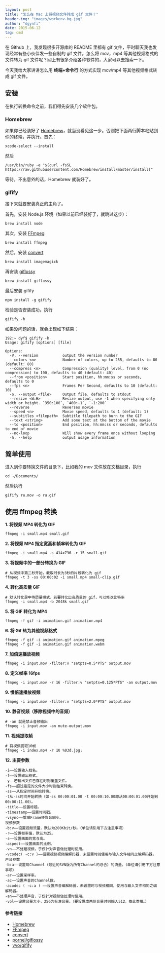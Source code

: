 ```yaml
---
layout: post
title: "怎么在 Mac 上将视频文件转成 gif 文件？"
header-img: "images/workenv-bg.jpg"
author: "dgynfi"
date: 2015-06-12
tag: cmd
---
```



在 Github 上，我发现很多开源库的 README 里都有 gif 文件，平时聊天我也发现经常有些小伙伴发一些自制的 gif 文件。怎么将 mov，mp4 等其他视频格式的文件转为 gif 文件呢？网上有很多介绍各种软件的，大家可以去搜索一下。

今天我给大家讲讲怎么用 **终端+命令行** 的方式实现 mov/mp4 等其他视频格式转成 gif 文件。

## 安装

在执行转换命令之前，我们得先安装几个软件包。

### Homebrew

如果你已经装好了 [Homebrew](https://www.jianshu.com/p/de6f1d2d37bf)，就当没看见这一步。否则把下面两行脚本粘贴到你的终端，并执行。首先：

```
xcode-select --install
```

然后

```
/usr/bin/ruby -e "$(curl -fsSL https://raw.githubusercontent.com/Homebrew/install/master/install)"
```

等待，不出意外的话，Homebrew 就装好了。

### gifify

接下来就要安装真正的主角了。

首先，安装 Node.js 环境（如果以前已经装好了，就跳过这步）：

```
brew install node
```

其次，安装 [FFmpeg](https://ffmpeg.org)

```
brew install ffmpeg
```

然后，安装 [convert](http://www.imagemagick.org/script/convert.php)

```
brew install imagemagick
```

再安装 [giflossy](https://github.com/kornelski/giflossy/)

```
brew install giflossy
```

最后安装 gifify

```
npm install -g gifify
```

检验是否安装成功，执行

```
gifify -h
```

如果没问题的话，就会出现如下结果：

```
192:~ dyf$ gifify -h
Usage: gifify [options] [file]

Options:
  -V, --version           output the version number
  --colors <n>            Number of colors, up to 255, defaults to 80 (default: 80)
  --compress <n>          Compression (quality) level, from 0 (no compression) to 100, defaults to 40 (default: 40)
  --from <position>       Start position, hh:mm:ss or seconds, defaults to 0
  --fps <n>               Frames Per Second, defaults to 10 (default: 10)
  -o, --output <file>     Output file, defaults to stdout
  --resize <W:H>          Resize output, use -1 when specifying only width or height. `350:100`, `400:-1`, `-1:200`
  --reverse               Reverses movie
  --speed <n>             Movie speed, defaults to 1 (default: 1)
  --subtitles <filepath>  Subtitle filepath to burn to the GIF
  --text <string>         Add some text at the bottom of the movie
  --to <position>         End position, hh:mm:ss or seconds, defaults to end of movie
  --no-loop               Will show every frame once without looping
  -h, --help              output usage information
```

## 简单使用

进入到你要转换文件的目录下，比如我的 mov 文件放在文档目录，执行

```
cd ~/Documents/
```

然后执行

```
gifify ru.mov -o ru.gif
```

## 使用 ffmpeg 转换

**1. 将视频 MP4 转化为 GIF**

```
ffmpeg -i small.mp4 small.gif
```

**2. 将视频 MP4 指定宽高和帧率转化为 GIF**

```
ffmpeg -i small.mp4 -s 414x736 -r 15 small.gif
```

**3. 将视频中的一部分转换为 GIF**

```
# 从视频中第二秒开始，截取时长为3秒的片段转化为 gif
ffmpeg -t 3 -ss 00:00:02 -i small.mp4 small-clip.gif
```

**4. 转化高质量 GIF**

```
# 默认转化是中等质量模式，若要转化出高质量的 gif，可以修改比特率
ffmpeg -i small.mp4 -b 2048k small.gif
```

**5. 将 GIF 转化为 MP4**

```
ffmpeg -f gif -i animation.gif animation.mp4
```

**6. 将 Gif 转为其他视频格式**

```
ffmpeg -f gif -i animation.gif animation.mpeg
ffmpeg -f gif -i animation.gif animation.webm
```

**7. 加倍速播放视频**

```
ffmpeg -i input.mov -filter:v "setpts=0.5*PTS" output.mov
```

**8. 定义帧率 16fps**

```
ffmpeg -i input.mov -r 16 -filter:v "setpts=0.125*PTS" -an output.mov
```

**9. 慢倍速播放视频**

```
ffmpeg -i input.mov -filter:v "setpts=2.0*PTS" output.mov
```

**10. 静音视频（移除视频中的音频）**

```
# -an 就是禁止音频输出
ffmpeg -i input.mov -an mute-output.mov
```

**11. 视频提取帧**

```
# 将视频提取10帧
ffmpeg -i index.mp4 -r 10 %03d.jpg;
```

**12. 主要参数**

```
-i——设置输入档名。
-f——设置输出格式。
-y——若输出文件已存在时则覆盖文件。
-fs——超过指定的文件大小时则结束转换。
-ss——从指定时间开始转换。
-t从-ss时间开始转换（如-ss 00:00:01.00 -t 00:00:10.00即从00:00:01.00开始到00:00:11.00）。
-title——设置标题。
-timestamp——设置时间戳。
-vsync——增减Frame使影音同步。
视频参数
-b:v——设置视频流量，默认为200Kbit/秒。（单位请引用下方注意事项）
-r——设置帧率值，默认为25。
-s——设置画面的宽与高。
-aspect——设置画面的比例。
-vn——不处理视频，于仅针对声音做处理时使用。
-vcodec( -c:v )——设置视频视频编解码器，未设置时则使用与输入文件相同之编解码器。
声音参数
-b:a——设置每Channel（最近的SVN版为所有Channel的总合）的流量。（单位请引用下方注意事项）
-ar——设置采样率。
-ac——设置声音的Channel数。
-acodec ( -c:a ) ——设置声音编解码器，未设置时与视频相同，使用与输入文件相同之编解码器。
-an——不处理声音，于仅针对视频做处理时使用。
-vol——设置音量大小，256为标准音量。（要设置成两倍音量时则输入512，依此类推。）
```

#### 参考链接

- [Homebrew](http://brew.sh/index_zh-cn.html)
- [FFmpeg](https://ffmpeg.org/)
- [convert](http://www.imagemagick.org/script/convert.php)
- [pornel/giflossy](https://github.com/kornelski/giflossy/releases)
- [vvo/gifify](https://github.com/vvo/gifify)
